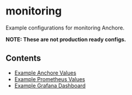 # monitoring

Example configurations for monitoring Anchore.

**NOTE: These are not production ready configs.**

## Contents

- [Example Anchore Values](./anchore_values.yaml)
- [Example Prometheus Values](./prometheus_values.yaml)
- [Example Grafana Dashboard](./anchore-general-grafana-dashboard.json)